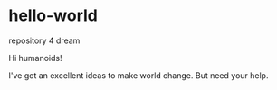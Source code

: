 # hello-world
repository 4 dream

Hi humanoids!

I've got an excellent ideas to make world change.
But need your help.
